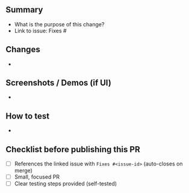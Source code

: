 ## Summary

- What is the purpose of this change?
- Link to issue: Fixes #<issue-id>

## Changes

- 

## Screenshots / Demos (if UI)

- 

## How to test

- 

## Checklist before publishing this PR

- [ ] References the linked issue with `Fixes #<issue-id>` (auto-closes on merge)
- [ ] Small, focused PR
- [ ] Clear testing steps provided (self-tested)